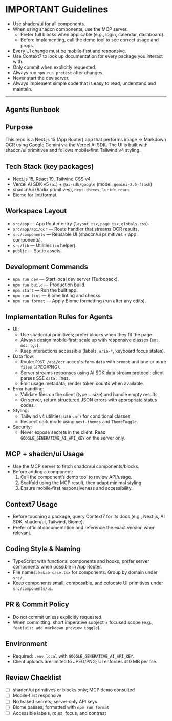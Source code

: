 # IMPORTANT Guidelines

- Use shadcn/ui for all components.
- When using shadcn components, use the MCP server.
  - Prefer full blocks when applicable (e.g., login, calendar, dashboard).
  - Before implementing, call the demo tool to see correct usage and props.
- Every UI change must be mobile‑first and responsive.
- Use Context7 to look up documentation for every package you interact with.
- Only commit when explicitly requested.
- Always run `npm run pretest` after changes.
- Never start the dev server.
- Always implement simple code that is easy to read, understand and maintain.

---

## Agents Runbook

## Purpose

This repo is a Next.js 15 (App Router) app that performs image → Markdown OCR using Google Gemini via the Vercel AI SDK. The UI is built with shadcn/ui primitives and follows mobile‑first Tailwind v4 styling.

## Tech Stack (key packages)

- Next.js 15, React 19, Tailwind CSS v4
- Vercel AI SDK v5 (`ai`) + `@ai-sdk/google` (model: `gemini-2.5-flash`)
- shadcn/ui (Radix primitives), `next-themes`, `lucide-react`
- Biome for lint/format

## Workspace Layout

- `src/app` — App Router entry (`layout.tsx`, `page.tsx`, `globals.css`).
- `src/app/api/ocr` — Route handler that streams OCR results.
- `src/components` — Reusable UI (shadcn/ui primitives + app components).
- `src/lib` — Utilities (`cn` helper).
- `public` — Static assets.

## Development Commands

- `npm run dev` — Start local dev server (Turbopack).
- `npm run build` — Production build.
- `npm start` — Run the built app.
- `npm run lint` — Biome linting and checks.
- `npm run format` — Apply Biome formatting (run after any edits).

## Implementation Rules for Agents

- UI:
  - Use shadcn/ui primitives; prefer blocks when they fit the page.
  - Always design mobile‑first; scale up with responsive classes (`sm:`, `md:`, `lg:`).
  - Keep interactions accessible (labels, `aria-*`, keyboard focus states).
- Data flow:
  - Route: `POST /api/ocr` accepts `form-data` with `prompt` and one or more `files` (JPEG/PNG).
  - Server streams responses using AI SDK data stream protocol; client parses SSE `data:` lines.
  - Emit usage metadata; render token counts when available.
- Error handling:
  - Validate files on the client (type + size) and handle empty results.
  - On server, return structured JSON errors with appropriate status codes.
- Styling:
  - Tailwind v4 utilities; use `cn()` for conditional classes.
  - Respect dark mode using `next-themes` and `ThemeToggle`.
- Security:
  - Never expose secrets in the client. Read `GOOGLE_GENERATIVE_AI_API_KEY` on the server only.

## MCP + shadcn/ui Usage

- Use the MCP server to fetch shadcn/ui components/blocks.
- Before adding a component:
  1. Call the component’s demo tool to review API/usage.
  2. Scaffold using the MCP result, then adapt minimal styling.
  3. Ensure mobile‑first responsiveness and accessibility.

## Context7 Usage

- Before touching a package, query Context7 for its docs (e.g., Next.js, AI SDK, shadcn/ui, Tailwind, Biome).
- Prefer official documentation and reference the exact version when relevant.

## Coding Style & Naming

- TypeScript with functional components and hooks; prefer server components when possible in App Router.
- File names: `kebab-case.tsx` for components. Group by domain under `src/`.
- Keep components small, composable, and colocate UI primitives under `src/components/ui`.

## PR & Commit Policy

- Do not commit unless explicitly requested.
- When committing: short imperative subject + focused scope (e.g., `feat(ui): add markdown preview toggle`).

## Environment

- Required: `.env.local` with `GOOGLE_GENERATIVE_AI_API_KEY`.
- Client uploads are limited to JPEG/PNG; UI enforces ≤10 MB per file.

## Review Checklist

- [ ] shadcn/ui primitives or blocks only; MCP demo consulted
- [ ] Mobile‑first responsive
- [ ] No leaked secrets; server‑only API keys
- [ ] Biome passes; formatted with `npm run format`
- [ ] Accessible labels, roles, focus, and contrast
